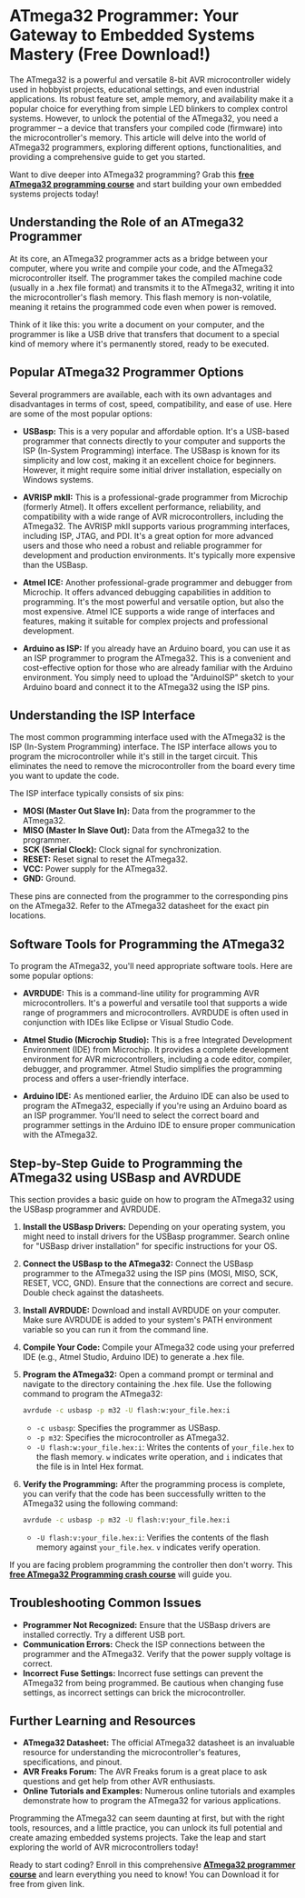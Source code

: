 # ATmega32 Programmer: Your Gateway to Embedded Systems Mastery (Free Download!)

The ATmega32 is a powerful and versatile 8-bit AVR microcontroller widely used in hobbyist projects, educational settings, and even industrial applications. Its robust feature set, ample memory, and availability make it a popular choice for everything from simple LED blinkers to complex control systems. However, to unlock the potential of the ATmega32, you need a programmer – a device that transfers your compiled code (firmware) into the microcontroller's memory. This article will delve into the world of ATmega32 programmers, exploring different options, functionalities, and providing a comprehensive guide to get you started.

Want to dive deeper into ATmega32 programming?  Grab this **[free ATmega32 programming course](https://udemywork.com/atmega32-programmer)** and start building your own embedded systems projects today!

## Understanding the Role of an ATmega32 Programmer

At its core, an ATmega32 programmer acts as a bridge between your computer, where you write and compile your code, and the ATmega32 microcontroller itself.  The programmer takes the compiled machine code (usually in a .hex file format) and transmits it to the ATmega32, writing it into the microcontroller's flash memory. This flash memory is non-volatile, meaning it retains the programmed code even when power is removed.

Think of it like this: you write a document on your computer, and the programmer is like a USB drive that transfers that document to a special kind of memory where it's permanently stored, ready to be executed.

## Popular ATmega32 Programmer Options

Several programmers are available, each with its own advantages and disadvantages in terms of cost, speed, compatibility, and ease of use. Here are some of the most popular options:

*   **USBasp:** This is a very popular and affordable option. It's a USB-based programmer that connects directly to your computer and supports the ISP (In-System Programming) interface. The USBasp is known for its simplicity and low cost, making it an excellent choice for beginners. However, it might require some initial driver installation, especially on Windows systems.

*   **AVRISP mkII:**  This is a professional-grade programmer from Microchip (formerly Atmel). It offers excellent performance, reliability, and compatibility with a wide range of AVR microcontrollers, including the ATmega32.  The AVRISP mkII supports various programming interfaces, including ISP, JTAG, and PDI. It's a great option for more advanced users and those who need a robust and reliable programmer for development and production environments. It's typically more expensive than the USBasp.

*   **Atmel ICE:** Another professional-grade programmer and debugger from Microchip. It offers advanced debugging capabilities in addition to programming. It's the most powerful and versatile option, but also the most expensive.  Atmel ICE supports a wide range of interfaces and features, making it suitable for complex projects and professional development.

*   **Arduino as ISP:** If you already have an Arduino board, you can use it as an ISP programmer to program the ATmega32.  This is a convenient and cost-effective option for those who are already familiar with the Arduino environment. You simply need to upload the "ArduinoISP" sketch to your Arduino board and connect it to the ATmega32 using the ISP pins.

## Understanding the ISP Interface

The most common programming interface used with the ATmega32 is the ISP (In-System Programming) interface. The ISP interface allows you to program the microcontroller while it's still in the target circuit. This eliminates the need to remove the microcontroller from the board every time you want to update the code.

The ISP interface typically consists of six pins:

*   **MOSI (Master Out Slave In):**  Data from the programmer to the ATmega32.
*   **MISO (Master In Slave Out):** Data from the ATmega32 to the programmer.
*   **SCK (Serial Clock):**  Clock signal for synchronization.
*   **RESET:**  Reset signal to reset the ATmega32.
*   **VCC:**  Power supply for the ATmega32.
*   **GND:**  Ground.

These pins are connected from the programmer to the corresponding pins on the ATmega32. Refer to the ATmega32 datasheet for the exact pin locations.

## Software Tools for Programming the ATmega32

To program the ATmega32, you'll need appropriate software tools.  Here are some popular options:

*   **AVRDUDE:**  This is a command-line utility for programming AVR microcontrollers. It's a powerful and versatile tool that supports a wide range of programmers and microcontrollers. AVRDUDE is often used in conjunction with IDEs like Eclipse or Visual Studio Code.

*   **Atmel Studio (Microchip Studio):**  This is a free Integrated Development Environment (IDE) from Microchip. It provides a complete development environment for AVR microcontrollers, including a code editor, compiler, debugger, and programmer.  Atmel Studio simplifies the programming process and offers a user-friendly interface.

*   **Arduino IDE:** As mentioned earlier, the Arduino IDE can also be used to program the ATmega32, especially if you're using an Arduino board as an ISP programmer. You'll need to select the correct board and programmer settings in the Arduino IDE to ensure proper communication with the ATmega32.

## Step-by-Step Guide to Programming the ATmega32 using USBasp and AVRDUDE

This section provides a basic guide on how to program the ATmega32 using the USBasp programmer and AVRDUDE.

1.  **Install the USBasp Drivers:** Depending on your operating system, you might need to install drivers for the USBasp programmer. Search online for "USBasp driver installation" for specific instructions for your OS.

2.  **Connect the USBasp to the ATmega32:** Connect the USBasp programmer to the ATmega32 using the ISP pins (MOSI, MISO, SCK, RESET, VCC, GND).  Ensure that the connections are correct and secure. Double check against the datasheets.

3.  **Install AVRDUDE:** Download and install AVRDUDE on your computer.  Make sure AVRDUDE is added to your system's PATH environment variable so you can run it from the command line.

4.  **Compile Your Code:** Compile your ATmega32 code using your preferred IDE (e.g., Atmel Studio, Arduino IDE) to generate a .hex file.

5.  **Program the ATmega32:** Open a command prompt or terminal and navigate to the directory containing the .hex file. Use the following command to program the ATmega32:

    ```bash
    avrdude -c usbasp -p m32 -U flash:w:your_file.hex:i
    ```

    *   `-c usbasp`: Specifies the programmer as USBasp.
    *   `-p m32`: Specifies the microcontroller as ATmega32.
    *   `-U flash:w:your_file.hex:i`: Writes the contents of `your_file.hex` to the flash memory.  `w` indicates write operation, and `i` indicates that the file is in Intel Hex format.

6.  **Verify the Programming:** After the programming process is complete, you can verify that the code has been successfully written to the ATmega32 using the following command:

    ```bash
    avrdude -c usbasp -p m32 -U flash:v:your_file.hex:i
    ```

    *   `-U flash:v:your_file.hex:i`: Verifies the contents of the flash memory against `your_file.hex`. `v` indicates verify operation.

If you are facing problem programming the controller then don't worry. This [**free ATmega32 Programming crash course**](https://udemywork.com/atmega32-programmer) will guide you.

## Troubleshooting Common Issues

*   **Programmer Not Recognized:** Ensure that the USBasp drivers are installed correctly. Try a different USB port.
*   **Communication Errors:** Check the ISP connections between the programmer and the ATmega32. Verify that the power supply voltage is correct.
*   **Incorrect Fuse Settings:**  Incorrect fuse settings can prevent the ATmega32 from being programmed. Be cautious when changing fuse settings, as incorrect settings can brick the microcontroller.

## Further Learning and Resources

*   **ATmega32 Datasheet:**  The official ATmega32 datasheet is an invaluable resource for understanding the microcontroller's features, specifications, and pinout.
*   **AVR Freaks Forum:**  The AVR Freaks forum is a great place to ask questions and get help from other AVR enthusiasts.
*   **Online Tutorials and Examples:** Numerous online tutorials and examples demonstrate how to program the ATmega32 for various applications.

Programming the ATmega32 can seem daunting at first, but with the right tools, resources, and a little practice, you can unlock its full potential and create amazing embedded systems projects.  Take the leap and start exploring the world of AVR microcontrollers today!

Ready to start coding?  Enroll in this comprehensive **[ATmega32 programmer course](https://udemywork.com/atmega32-programmer)** and learn everything you need to know! You can Download it for free from given link.
